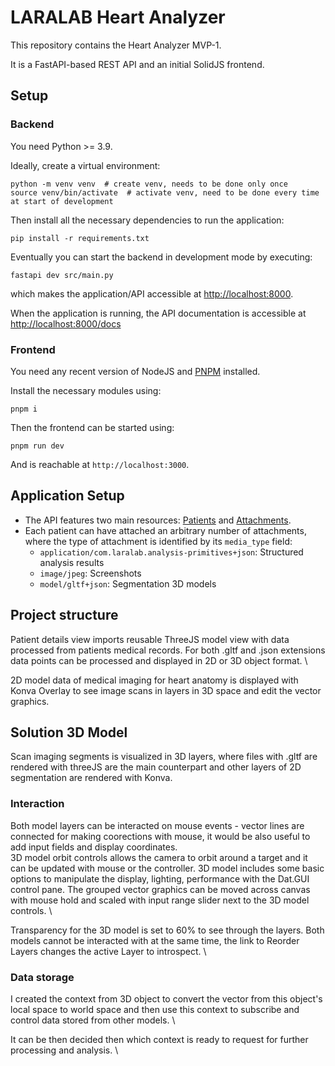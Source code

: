 # LARALAB Heart Analyzer

This repository contains the Heart Analyzer MVP-1.

It is a FastAPI-based REST API and an initial SolidJS frontend.

## Setup

### Backend

You need Python >= 3.9.

Ideally, create a virtual environment:

    python -m venv venv  # create venv, needs to be done only once
    source venv/bin/activate  # activate venv, need to be done every time at start of development

Then install all the necessary dependencies to run the application:

    pip install -r requirements.txt

Eventually you can start the backend in development mode by executing:

    fastapi dev src/main.py

which makes the application/API accessible at [http://localhost:8000](http://localhost:8000).

When the application is running, the API documentation is accessible at [http://localhost:8000/docs](http://localhost:8000/docs)

### Frontend

You need any recent version of NodeJS and [PNPM](https://pnpm.io/) installed.

Install the necessary modules using:

    pnpm i

Then the frontend can be started using:

    pnpm run dev

And is reachable at `http://localhost:3000`.

## Application Setup

* The API features two main resources: [Patients](http://localhost:8000/patients) and [Attachments](http://localhost:8000/attachments).
* Each patient can have attached an arbitrary number of attachments, where the type of attachment is identified by its `media_type` field:
    * `application/com.laralab.analysis-primitives+json`: Structured analysis results
    * `image/jpeg`: Screenshots
    * `model/gltf+json`: Segmentation 3D models

## Project structure

Patient details view imports reusable ThreeJS model view with data processed from patients medical records. For both .gltf and .json extensions data points can be processed and displayed in 2D or 3D object format. \

2D model data of medical imaging for heart anatomy is displayed with Konva Overlay to see  image scans in layers in 3D space and edit the vector graphics. 

## Solution 3D Model

Scan imaging segments is visualized in 3D layers, where files with .gltf are rendered with threeJS are the main counterpart and other layers of 2D segmentation are rendered with Konva.

### Interaction

Both model layers can be interacted on mouse events - vector lines are connected for making coorections with mouse, it would be also useful to add input fields and display coordinates. \
3D model orbit controls allows the camera to orbit around a target and it can be updated with mouse or the controller. 3D model includes some basic options to manipulate the display, lighting, performance with the Dat.GUI control pane. The grouped vector graphics can be moved across canvas with mouse hold and scaled with input range slider next to the 3D model controls. \

Transparency for the 3D model is set to 60% to see through the layers. Both models cannot be interacted with at the same time, the link to Reorder Layers changes the active Layer to introspect. \

### Data storage

I created the context from 3D object to convert the vector from this object's local space to world space and then use this context to subscribe and control data stored from other models. \

It can be then decided then which context is ready to request for further processing and analysis. \


